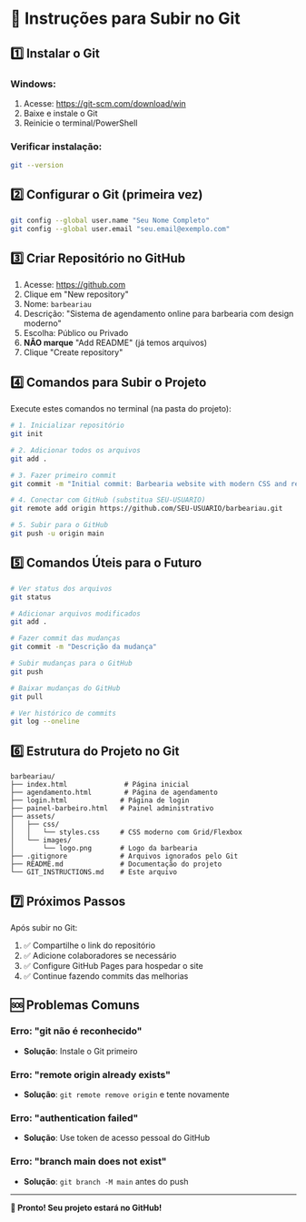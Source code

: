 # 🚀 Instruções para Subir no Git

## 1️⃣ **Instalar o Git**

### Windows:
1. Acesse: https://git-scm.com/download/win
2. Baixe e instale o Git
3. Reinicie o terminal/PowerShell

### Verificar instalação:
```bash
git --version
```

## 2️⃣ **Configurar o Git (primeira vez)**

```bash
git config --global user.name "Seu Nome Completo"
git config --global user.email "seu.email@exemplo.com"
```

## 3️⃣ **Criar Repositório no GitHub**

1. Acesse: https://github.com
2. Clique em "New repository"
3. Nome: `barbeariau`
4. Descrição: "Sistema de agendamento online para barbearia com design moderno"
5. Escolha: Público ou Privado
6. **NÃO marque** "Add README" (já temos arquivos)
7. Clique "Create repository"

## 4️⃣ **Comandos para Subir o Projeto**

Execute estes comandos no terminal (na pasta do projeto):

```bash
# 1. Inicializar repositório
git init

# 2. Adicionar todos os arquivos
git add .

# 3. Fazer primeiro commit
git commit -m "Initial commit: Barbearia website with modern CSS and responsive design"

# 4. Conectar com GitHub (substitua SEU-USUARIO)
git remote add origin https://github.com/SEU-USUARIO/barbeariau.git

# 5. Subir para o GitHub
git push -u origin main
```

## 5️⃣ **Comandos Úteis para o Futuro**

```bash
# Ver status dos arquivos
git status

# Adicionar arquivos modificados
git add .

# Fazer commit das mudanças
git commit -m "Descrição da mudança"

# Subir mudanças para o GitHub
git push

# Baixar mudanças do GitHub
git pull

# Ver histórico de commits
git log --oneline
```

## 6️⃣ **Estrutura do Projeto no Git**

```
barbeariau/
├── index.html              # Página inicial
├── agendamento.html        # Página de agendamento
├── login.html             # Página de login
├── painel-barbeiro.html   # Painel administrativo
├── assets/
│   ├── css/
│   │   └── styles.css     # CSS moderno com Grid/Flexbox
│   └── images/
│       └── logo.png       # Logo da barbearia
├── .gitignore             # Arquivos ignorados pelo Git
├── README.md              # Documentação do projeto
└── GIT_INSTRUCTIONS.md    # Este arquivo
```

## 7️⃣ **Próximos Passos**

Após subir no Git:
1. ✅ Compartilhe o link do repositório
2. ✅ Adicione colaboradores se necessário
3. ✅ Configure GitHub Pages para hospedar o site
4. ✅ Continue fazendo commits das melhorias

## 🆘 **Problemas Comuns**

### Erro: "git não é reconhecido"
- **Solução**: Instale o Git primeiro

### Erro: "remote origin already exists"
- **Solução**: `git remote remove origin` e tente novamente

### Erro: "authentication failed"
- **Solução**: Use token de acesso pessoal do GitHub

### Erro: "branch main does not exist"
- **Solução**: `git branch -M main` antes do push

---

**🎉 Pronto! Seu projeto estará no GitHub!**

